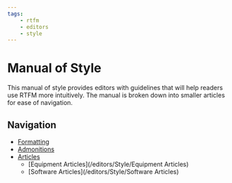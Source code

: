 ```yaml
---
tags:
    - rtfm
    - editors
    - style
---
```


# Manual of Style
This manual of style provides editors with guidelines that will help readers use RTFM more intuitively.
The manual is broken down into smaller articles for ease of navigation.
## Navigation

- [Formatting](/editors/Style/Formatting)
- [Admonitions](Style/Admonitions)
- [Articles](/editors/Style/Articles)
  - [Equipment Articles](/editors/Style/Equipment Articles)
  - [Software Articles](/editors/Style/Software Articles)
